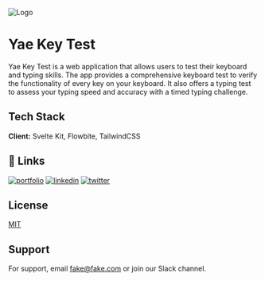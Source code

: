 ![Logo](https://i.ibb.co/CtTpThY/logo.png)

# Yae Key Test

Yae Key Test is a web application that allows users to test their keyboard and typing skills. The app provides a comprehensive keyboard test to verify the functionality of every key on your keyboard. It also offers a typing test to assess your typing speed and accuracy with a timed typing challenge.

## Tech Stack

**Client:** Svelte Kit, Flowbite, TailwindCSS

## 🔗 Links

[![portfolio](https://img.shields.io/badge/my_portfolio-000?style=for-the-badge&logo=ko-fi&logoColor=white)](https://yaepublishinghouse.online/)
[![linkedin](https://img.shields.io/badge/linkedin-0A66C2?style=for-the-badge&logo=linkedin&logoColor=white)](https://www.linkedin.com/in/nilesh-viduranga/)
[![twitter](https://img.shields.io/badge/twitter-1DA1F2?style=for-the-badge&logo=twitter&logoColor=white)](https://x.com/azula9713)

## License

[MIT](https://choosealicense.com/licenses/mit/)

## Support

For support, email fake@fake.com or join our Slack channel.
